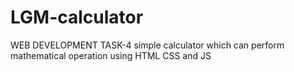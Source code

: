 # LGM-calculator
WEB DEVELOPMENT TASK-4
simple calculator which can perform  mathematical operation using HTML CSS and JS
